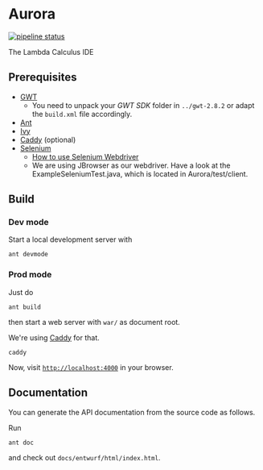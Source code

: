 # Aurora

[![pipeline status](https://git.scc.kit.edu/ap/Aurora/badges/master/pipeline.svg)](https://git.scc.kit.edu/ap/Aurora/commits/master)

The Lambda Calculus IDE

## Prerequisites

- [GWT](http://www.gwtproject.org)
    - You need to unpack your _GWT SDK_ folder in `../gwt-2.8.2` or adapt the `build.xml` file accordingly.
- [Ant](http://ant.apache.org)
- [Ivy](http://ant.apache.org/ivy)
- [Caddy](https://caddyserver.com) (optional)
- [Selenium](https://www.seleniumhq.org)
    - [How to use Selenium Webdriver](https://www.seleniumhq.org/docs/03_webdriver.jsp)
    - We are using JBrowser as our webdriver. Have a look at the ExampleSeleniumTest.java, which is located in 
      Aurora/test/client.
## Build

### Dev mode

Start a local development server with

```
ant devmode
```

### Prod mode

Just do

```
ant build
```

then start a web server with `war/` as document root.

We're using [Caddy](https://caddyserver.com) for that.

```
caddy
```

Now, visit [`http://localhost:4000`](http://localhost:4000) in your browser.



## Documentation

You can generate the API documentation from the source code as follows.

Run

```bash
ant doc
```

and check out `docs/entwurf/html/index.html`.
